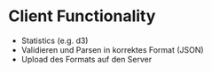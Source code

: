 # Client Functionality

- Statistics (e.g. d3)
- Validieren und Parsen in korrektes Format (JSON)
- Upload des Formats auf den Server